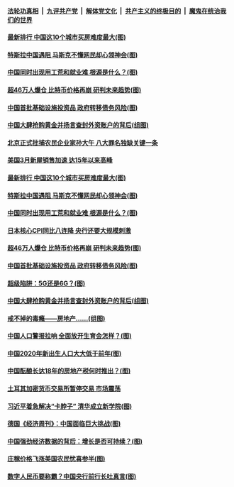 ####  [法轮功真相](../../../../basic/blob/master/README.md?t=04241232) &nbsp;|&nbsp; [九评共产党](../../../../9ping.md/blob/master/README.md?t=04241232) &nbsp;|&nbsp; [解体党文化](../../../../jtdwh.md/blob/master/README.md?t=04241232)  &nbsp;|&nbsp; [共产主义的终极目的](../../../../gczydzjmd.md/blob/master/README.md?t=04241232) &nbsp;|&nbsp; [魔鬼在统治我们的世界](../../../../mgztzwmdsj.md/blob/master/README.md?t=04241232) 

#### [最新排行 中国这10个城市买房难度最大(图)](../pages/p5/969698.md?t=04241232) 

#### [特斯拉中国遇阻 马斯克不懂网民却心领神会(图)](../pages/p5/969717.md?t=04241232) 

#### [中国同时出现用工荒和就业难 根源是什么？(图)](../pages/p5/969679.md?t=04241232) 

#### [超46万人爆仓 比特币价格再崩 研判未来趋势(图)](../pages/p5/969676.md?t=04241232) 

#### [中国首批基础设施投资品 政府转移债务风险(图)](../pages/p5/969667.md?t=04241232) 

#### [中国大肆抢购黄金并扬言查封外资账户的背后(组图)](../pages/p5/969604.md?t=04241232) 

#### [北京正式批捕农民企业家孙大午 八大罪名独缺关键一条](../pages/p5/969733.md?t=04241232) 

#### [美国3月新屋销售加速 达15年以来高峰](../pages/p5/969730.md?t=04241232) 

#### [最新排行 中国这10个城市买房难度最大(图)](../pages/p5/969698.md?t=04241232) 

#### [特斯拉中国遇阻 马斯克不懂网民却心领神会(图)](../pages/p5/969717.md?t=04241232) 

#### [中国同时出现用工荒和就业难 根源是什么？(图)](../pages/p5/969679.md?t=04241232) 

#### [日本核心CPI同比八连降 央行还要大规模刺激](../pages/p5/969678.md?t=04241232) 

#### [超46万人爆仓 比特币价格再崩 研判未来趋势(图)](../pages/p5/969676.md?t=04241232) 

#### [中国首批基础设施投资品 政府转移债务风险(图)](../pages/p5/969667.md?t=04241232) 

#### [超级陷阱：5G还是6G？(图)](../pages/p5/969614.md?t=04241232) 

#### [中国大肆抢购黄金并扬言查封外资账户的背后(组图)](../pages/p5/969604.md?t=04241232) 

#### [戒不掉的毒瘾——房地产……(组图)](../pages/p5/969597.md?t=04241232) 

#### [中国人口警报拉响 全面放开生育会怎样？(图)](../pages/p5/969575.md?t=04241232) 

#### [中国2020年新出生人口大大低于前年(图)](../pages/p5/969596.md?t=04241232) 

#### [中国酝酿长达18年的房地产税何时推出？(图)](../pages/p5/969557.md?t=04241232) 

#### [土耳其加密货币交易所暂停交易 市场震荡](../pages/p5/969543.md?t=04241232) 

#### [习近平着急解决“卡脖子” 清华成立新学院(图)](../pages/p5/969539.md?t=04241232) 

#### [德国《经济周刊》：中国面临巨大挑战(图)](../pages/p5/969512.md?t=04241232) 

#### [中国强劲经济数据的背后：增长是否可持续？(图)](../pages/p5/969504.md?t=04241232) 

#### [庄稼价格飞涨美国农民忧喜参半(图)](../pages/p5/969492.md?t=04241232) 

#### [数字人民币要称霸？中国央行前行长吐真言(图)](../pages/p5/969483.md?t=04241232) 

